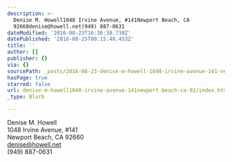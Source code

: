 ```yaml
---
description: >-
  Denise M. Howell1048 Irvine Avenue, #141Newport Beach, CA
  92660denise@howell.net(949) 887-0631
dateModified: '2016-08-23T16:36:30.730Z'
datePublished: '2016-08-25T00:15:48.453Z'
title: ''
author: []
publisher: {}
via: {}
sourcePath: _posts/2016-08-23-denise-m-howell-1048-irvine-avenue-141-newport-beach-ca.md
hasPage: true
starred: false
url: denise-m-howell1048-irvine-avenue-141newport-beach-ca-92/index.html
_type: Blurb

---
```

Denise M. Howell  
1048 Irvine Avenue, \#141  
Newport Beach, CA 92660  
[denise@howell.net][0]  
(949) 887-0631

[0]: mailto:denise@howell.net